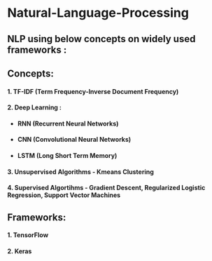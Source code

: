 # Natural-Language-Processing

## NLP using below concepts on widely used frameworks :

## Concepts:

#### 1. TF-IDF (Term Frequency-Inverse Document Frequency)
#### 2. Deep Learning : 
   * ####  RNN (Recurrent Neural Networks) 
   * ####  CNN (Convolutional Neural Networks)
   * ####  LSTM (Long Short Term Memory)
       
#### 3. Unsupervised Algorithms - Kmeans Clustering
#### 4. Supervised Algortihms - Gradient Descent, Regularized Logistic Regression, Support Vector Machines





## Frameworks:

#### 1. TensorFlow
#### 2. Keras
